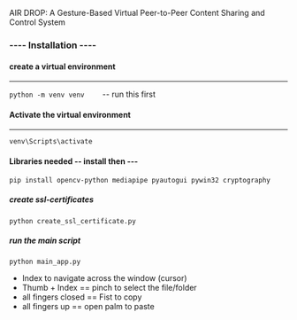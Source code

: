 
AIR DROP: A Gesture-Based Virtual Peer-to-Peer Content Sharing and Control System
### ---- Installation ----  

#### create a virtual environment
-------------------------------   
```python -m venv venv    ```       -- run this first

#### Activate the virtual environment
----------------------------------   
```venv\Scripts\activate ```


#### Libraries needed -- install then ---   

```pip install opencv-python mediapipe pyautogui pywin32 cryptography   ```


##### create ssl-certificates   

```python create_ssl_certificate.py   ```


##### run the main script   

```python main_app.py   ```


- Index to navigate across the window (cursor)  
- Thumb + Index == pinch to select the file/folder  
- all fingers closed == Fist to copy  
- all fingers up == open palm to paste   


